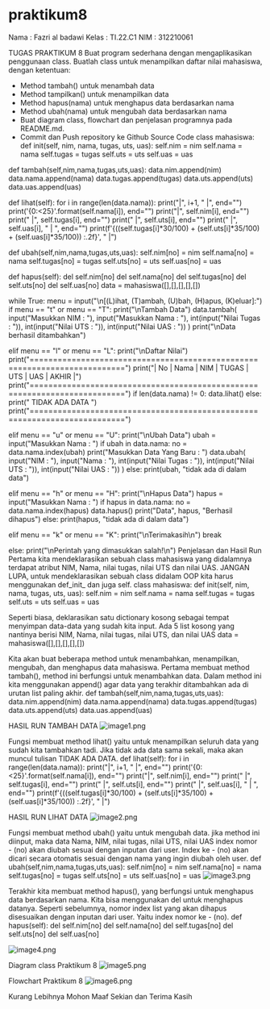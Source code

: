 # praktikum8
Nama : Fazri al badawi Kelas : TI.22.C1 NIM : 312210061

TUGAS PRAKTIKUM 8
Buat program sederhana dengan mengaplikasikan penggunaan class. Buatlah class untuk menampilkan daftar nilai mahasiswa, dengan ketentuan:

- Method tambah() untuk menambah data
- Method tampilkan() untuk menampilkan data
- Method hapus(nama) untuk menghapus data berdasarkan nama
- Method ubah(nama) untuk mengubah data berdasarkan nama
- Buat diagram class, flowchart dan penjelasan programnya pada README.md.
- Commit dan Push repository ke Github
Source Code
class mahasiswa: def init(self, nim, nama, tugas, uts, uas): self.nim = nim self.nama = nama self.tugas = tugas self.uts = uts self.uas = uas

def tambah(self,nim,nama,tugas,uts,uas):
    data.nim.append(nim)
    data.nama.append(nama)
    data.tugas.append(tugas)
    data.uts.append(uts)
    data.uas.append(uas)

def lihat(self):
    for i in range(len(data.nama)):
        print("|", i+1, "  |", end="")
        print('{0:<25}'.format(self.nama[i]), end="")
        print("|", self.nim[i], end="")
        print(" |", self.tugas[i], end="")
        print("    |", self.uts[i], end="")
        print("  |", self.uas[i], " | ", end="")
        print(f'{((self.tugas[i]*30/100) + (self.uts[i]*35/100) + (self.uas[i]*35/100)) :.2f}', " |")

def ubah(self,nim,nama,tugas,uts,uas):
    self.nim[no] = nim
    self.nama[no] = nama
    self.tugas[no] = tugas
    self.uts[no] = uts
    self.uas[no] = uas

def hapus(self):
    del self.nim[no]
    del self.nama[no]
    del self.tugas[no]
    del self.uts[no]
    del self.uas[no]
data = mahasiswa([],[],[],[],[])

while True: menu = input("\n[(L)ihat, (T)ambah, (U)bah, (H)apus, (K)eluar]:") if menu == "t" or menu == "T": print("\nTambah Data") data.tambah( input("Masukkan NIM : "), input("Masukkan Nama : "), int(input("Nilai Tugas : ")), int(input("Nilai UTS : ")), int(input("Nilai UAS : ")) ) print("\nData berhasil ditambahkan")

elif menu == "l" or menu == "L":
    print("\nDaftar Nilai")
    print("==========================================================================")
    print("| No  |          Nama           |    NIM    | TUGAS | UTS | UAS |  AKHIR |")
    print("==========================================================================")
    if len(data.nama) != 0:
        data.lihat()
    else:
        print("                         TIDAK ADA DATA                               ")
    print("==========================================================================")

elif menu == "u" or menu == "U":
    print("\nUbah Data")
    ubah = input("Masukkan Nama : ")
    if ubah in data.nama:
       no = data.nama.index(ubah)
       print("Masukkan Data Yang Baru : ")
       data.ubah(
           input("NIM : "),
           input("Nama : "),
           int(input("Nilai Tugas : ")),
           int(input("Nilai UTS : ")),
           int(input("Nilai UAS : "))
           )
    else:
        print(ubah, "tidak ada di dalam data")

elif menu == "h" or menu == "H":
    print("\nHapus Data")
    hapus = input("Masukkan Nama : ")
    if hapus in data.nama:
        no = data.nama.index(hapus)
        data.hapus()
        print("Data", hapus, "Berhasil dihapus")
    else:
        print(hapus, "tidak ada di dalam data")

elif menu == "k" or menu == "K":
    print("\nTerimakasih\n")
    break

else:
    print("\nPerintah yang dimasukkan salah!\n")
Penjelasan dan Hasil Run
Pertama kita mendeklarasikan sebuah class mahasiswa yang didalamnya terdapat atribut NIM, Nama, nilai tugas, nilai UTS dan nilai UAS. JANGAN LUPA, untuk mendeklarasikan sebuah class didalam OOP kita harus menggunakan def_init_ dan juga self.
class mahasiswa: def init(self, nim, nama, tugas, uts, uas): self.nim = nim self.nama = nama self.tugas = tugas self.uts = uts self.uas = uas

Seperti biasa, deklarasikan satu dictionary kosong sebagai tempat menyimpan data-data yang sudah kita input. Ada 5 list kosong yang nantinya berisi NIM, Nama, nilai tugas, nilai UTS, dan nilai UAS
data = mahasiswa([],[],[],[],[])

Kita akan buat beberapa method untuk menambahkan, menampilkan, mengubah, dan menghapus data mahasiswa. Pertama membuat method tambah(), method ini berfungsi untuk menambahkan data. Dalam method ini kita menggunakan append() agar data yang terakhir ditambahkan ada di urutan list paling akhir.
def tambah(self,nim,nama,tugas,uts,uas): data.nim.append(nim) data.nama.append(nama) data.tugas.append(tugas) data.uts.append(uts) data.uas.append(uas)

HASIL RUN TAMBAH DATA
![image1.png](Screenshot/A1.jpg)

Fungsi membuat method lihat() yaitu untuk menampilkan seluruh data yang sudah kita tambahkan tadi. Jika tidak ada data sama sekali, maka akan muncul tulisan TIDAK ADA DATA.
def lihat(self): for i in range(len(data.nama)): print("|", i+1, " |", end="") print('{0:<25}'.format(self.nama[i]), end="") print("|", self.nim[i], end="") print(" |", self.tugas[i], end="") print(" |", self.uts[i], end="") print(" |", self.uas[i], " | ", end="") print(f'{((self.tugas[i]*30/100) + (self.uts[i]*35/100) + (self.uas[i]*35/100)) :.2f}', " |")

HASIL RUN LIHAT DATA 
![image2.png](Screenshot/A2.jpg)

Fungsi membuat method ubah() yaitu untuk mengubah data. jika method ini diinput, maka data Nama, NIM, nilai tugas, nilai UTS, nilai UAS index nomor - (no) akan diubah sesuai dengan inputan dari user. Index ke - (no) akan dicari secara otomatis sesuai dengan nama yang ingin diubah oleh user.
def ubah(self,nim,nama,tugas,uts,uas): self.nim[no] = nim self.nama[no] = nama self.tugas[no] = tugas self.uts[no] = uts self.uas[no] = uas
![image3.png](Screenshot/A2.jpg)


Terakhir kita membuat method hapus(), yang berfungsi untuk menghapus data berdasarkan nama. Kita bisa menggunakan del untuk menghapus datanya. Seperti sebelumnya, nomor index list yang akan dihapus disesuaikan dengan inputan dari user. Yaitu index nomor ke - (no).
def hapus(self): del self.nim[no] del self.nama[no] del self.tugas[no] del self.uts[no] del self.uas[no]

![image4.png](Screenshot/A4.jpg)

Diagram class Praktikum 8
![image5.png](Screenshot/A4.png)

Flowchart Praktikum 8
![image6.png](Screenshot/flow.png)

Kurang Lebihnya Mohon Maaf Sekian dan Terima Kasih